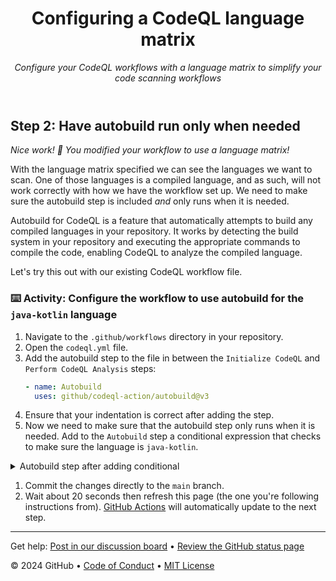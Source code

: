 <header>

# Configuring a CodeQL language matrix

_Configure your CodeQL workflows with a language matrix to simplify your code scanning workflows_

</header>

## Step 2: Have autobuild run only when needed

_Nice work! :tada: You modified your workflow to use a language matrix!_

With the language matrix specified we can see the languages we want to scan. One of those languages is a compiled language, and as such, will not work correctly with how we have the workflow set up. We need to make sure the autobuild step is included _and_ only runs when it is needed.

Autobuild for CodeQL is a feature that automatically attempts to build any compiled languages in your repository. It works by detecting the build system in your repository and executing the appropriate commands to compile the code, enabling CodeQL to analyze the compiled language.

Let's try this out with our existing CodeQL workflow file.

### :keyboard: Activity: Configure the workflow to use autobuild for the `java-kotlin` language

1. Navigate to the `.github/workflows` directory in your repository.
1. Open the `codeql.yml` file.
1. Add the autobuild step to the file in between the `Initialize CodeQL` and `Perform CodeQL Analysis` steps:
    ```yaml
    - name: Autobuild
      uses: github/codeql-action/autobuild@v3
    ```
1. Ensure that your indentation is correct after adding the step.
1. Now we need to make sure that the autobuild step only runs when it is needed. Add to the `Autobuild` step a conditional expression that checks to make sure the language is `java-kotlin`.

<details>
  <summary>Autobuild step after adding conditional</summary>

```yaml
    - if: ${{ contains(matrix.language, 'java-kotlin') }}
      name: Autobuild
      uses: github/codeql-action/autobuild@v3
```

</details>
    
1. Commit the changes directly to the `main` branch.
1. Wait about 20 seconds then refresh this page (the one you're following instructions from). [GitHub Actions](https://docs.github.com/en/actions) will automatically update to the next step.

<footer>

---

Get help: [Post in our discussion board](https://github.com/orgs/skills/discussions/categories/configuring-codeql) &bull; [Review the GitHub status page](https://www.githubstatus.com/)

&copy; 2024 GitHub &bull; [Code of Conduct](https://www.contributor-covenant.org/version/2/1/code_of_conduct/code_of_conduct.md) &bull; [MIT License](https://gh.io/mit)

</footer>
